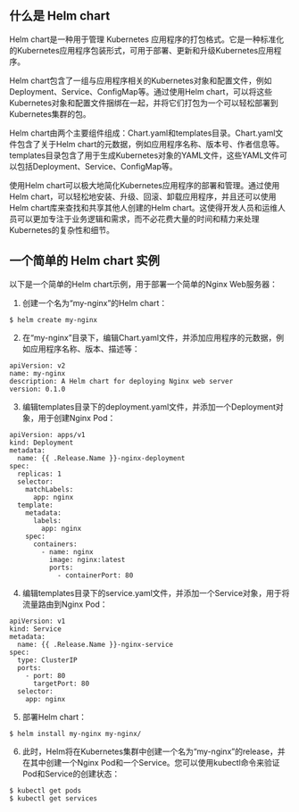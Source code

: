 ## 什么是 Helm chart
Helm chart是一种用于管理 Kubernetes 应用程序的打包格式。它是一种标准化的Kubernetes应用程序包装形式，可用于部署、更新和升级Kubernetes应用程序。

Helm chart包含了一组与应用程序相关的Kubernetes对象和配置文件，例如Deployment、Service、ConfigMap等。通过使用Helm chart，可以将这些Kubernetes对象和配置文件捆绑在一起，并将它们打包为一个可以轻松部署到Kubernetes集群的包。

Helm chart由两个主要组件组成：Chart.yaml和templates目录。Chart.yaml文件包含了关于Helm chart的元数据，例如应用程序名称、版本号、作者信息等。templates目录包含了用于生成Kubernetes对象的YAML文件，这些YAML文件可以包括Deployment、Service、ConfigMap等。

使用Helm chart可以极大地简化Kubernetes应用程序的部署和管理。通过使用Helm chart，可以轻松地安装、升级、回滚、卸载应用程序，并且还可以使用Helm chart库来查找和共享其他人创建的Helm chart。这使得开发人员和运维人员可以更加专注于业务逻辑和需求，而不必花费大量的时间和精力来处理Kubernetes的复杂性和细节。

## 一个简单的 Helm chart 实例
以下是一个简单的Helm chart示例，用于部署一个简单的Nginx Web服务器：
1. 创建一个名为“my-nginx”的Helm chart：
```
$ helm create my-nginx
```
2. 在“my-nginx”目录下，编辑Chart.yaml文件，并添加应用程序的元数据，例如应用程序名称、版本、描述等：
```
apiVersion: v2
name: my-nginx
description: A Helm chart for deploying Nginx web server
version: 0.1.0
```
3. 编辑templates目录下的deployment.yaml文件，并添加一个Deployment对象，用于创建Nginx Pod：
```
apiVersion: apps/v1
kind: Deployment
metadata:
  name: {{ .Release.Name }}-nginx-deployment
spec:
  replicas: 1
  selector:
    matchLabels:
      app: nginx
  template:
    metadata:
      labels:
        app: nginx
    spec:
      containers:
        - name: nginx
          image: nginx:latest
          ports:
            - containerPort: 80
```
4. 编辑templates目录下的service.yaml文件，并添加一个Service对象，用于将流量路由到Nginx Pod：
```
apiVersion: v1
kind: Service
metadata:
  name: {{ .Release.Name }}-nginx-service
spec:
  type: ClusterIP
  ports:
    - port: 80
      targetPort: 80
  selector:
    app: nginx
```
5. 部署Helm chart：
```
$ helm install my-nginx my-nginx/
```
6. 此时，Helm将在Kubernetes集群中创建一个名为“my-nginx”的release，并在其中创建一个Nginx Pod和一个Service。您可以使用kubectl命令来验证Pod和Service的创建状态：
```
$ kubectl get pods
$ kubectl get services
```